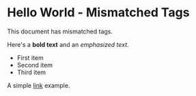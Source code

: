 # Hello World - Mismatched Tags

This document has mismatched tags.

Here's a **bold text** and an *emphasized text*.

- First item
- Second item
- Third item

A simple [link](https://example.com) example.